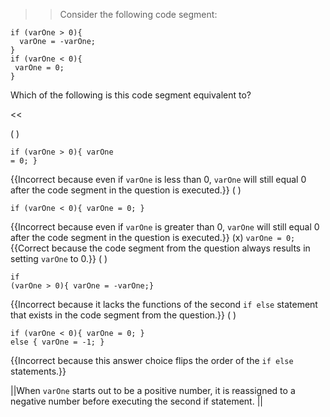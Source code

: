 >>Consider the following code segment:
<pre><code class="java language-java">if (varOne &gt; 0){
  varOne = -varOne;     
} 
if (varOne &lt; 0){
 varOne = 0;    
}
</code></pre>
<p>Which of the following is this code segment equivalent to?</p><<

( ) <pre><code class="java language-java">if (varOne &gt; 0){ varOne = 0; } </code></pre> {{Incorrect because even if <code>varOne</code> is less than 0, <code>varOne</code> will still equal 0 after the code segment in the question is executed.}}
( ) <pre><code class="java language-java">if (varOne &lt; 0){ varOne = 0; } </code></pre> {{Incorrect because even if <code>varOne</code> is greater than 0, <code>varOne</code> will still equal 0 after the code segment in the question is executed.}}
(x) <code>varOne = 0;</code> {{Correct because the code segment from the question always results in setting <code>varOne</code> to 0.}}
( ) <pre><code class="java language-java">if (varOne &gt; 0){ varOne = -varOne;} </code></pre> {{Incorrect because it lacks the functions of the second <code>if else</code> statement that exists in the code segment from the question.}}
( ) <pre><code class="java language-java">if (varOne &lt; 0){ varOne = 0; } else { varOne = -1; } </code></pre> {{Incorrect because this answer choice flips the order of the <code>if else</code> statements.}}

||When <code>varOne</code> starts out to be a positive number, it is reassigned to a negative number before executing the second if statement. ||
